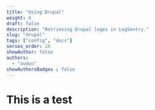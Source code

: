 ```yaml
---
title: "Using Drupal"
weight: 8
draft: false
description: "Retrieving Drupal loges in LogSentry."
slug: "drupal"
tags: ["config", "docs"]
series_order: 10
showAuthor: false
authors:
  - "audun"
showAuthorsBadges : false 
---
```


# This is a test